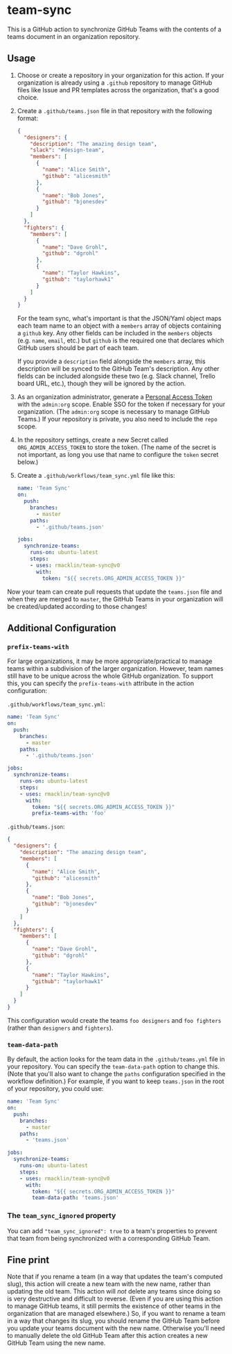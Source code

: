 # team-sync

This is a GitHub action to synchronize GitHub Teams with the contents of a teams
document in an organization repository.

## Usage

1. Choose or create a repository in your organization for this action. If your
organization is already using a `.github` repository to manage GitHub files
like Issue and PR templates across the organization, that's a good choice.

2. Create a `.github/teams.json` file in that repository with the following
   format:
   ```json
   {
     "designers": {
       "description": "The amazing design team",
       "slack": "#design-team",
       "members": [
         {
           "name": "Alice Smith",
           "github": "alicesmith"
         },
         {
           "name": "Bob Jones",
           "github": "bjonesdev"
         }
       ]
     },
     "fighters": {
       "members": [
         {
           "name": "Dave Grohl",
           "github": "dgrohl"
         },
         {
           "name": "Taylor Hawkins",
           "github": "taylorhawk1"
         }
       ]
     }
   }
   ```
   For the team sync, what's important is that the JSON/Yaml object maps each team
   name to an object with a `members` array of objects containing a `github`
   key. Any other fields can be included in the `members` objects (e.g. `name`,
   `email`, etc.) but `github` is the required one that declares which GitHub
   users should be part of each team.

   If you provide a `description` field alongside the `members` array, this
   description will be synced to the GitHub Team's description. Any other fields
   can be included alongside these two (e.g. Slack channel, Trello board URL,
   etc.), though they will be ignored by the action.

3. As an organization administrator, generate a [Personal Access Token] with the
   `admin:org` scope. Enable SSO for the token if necessary for your
   organization. (The `admin:org` scope is necessary to manage GitHub Teams.)
   If your repository is private, you also need to include the `repo` scope.

   [Personal Access Token]: https://github.com/settings/tokens

4. In the repository settings, create a new Secret called
   `ORG_ADMIN_ACCESS_TOKEN` to store the token. (The name of the secret is not
   important, as long you use that name to configure the `token` secret
   below.)

5. Create a `.github/workflows/team_sync.yml` file like this:
   ```yml
   name: 'Team Sync'
   on:
     push:
       branches:
         - master
       paths:
         - '.github/teams.json'

   jobs:
     synchronize-teams:
       runs-on: ubuntu-latest
       steps:
       - uses: rmacklin/team-sync@v0
         with:
           token: "${{ secrets.ORG_ADMIN_ACCESS_TOKEN }}"
   ```

Now your team can create pull requests that update the `teams.json` file
and when they are merged to `master`, the GitHub Teams in your organization
will be created/updated according to those changes!

## Additional Configuration

### `prefix-teams-with`

For large organizations, it may be more appropriate/practical to manage teams
within a subdivision of the larger organization. However, team names still have
to be unique across the whole GitHub organization. To support this, you can
specify the `prefix-teams-with` attribute in the action configuration:

`.github/workflows/team_sync.yml`:
```yml
name: 'Team Sync'
on:
  push:
    branches:
      - master
    paths:
      - '.github/teams.json'

jobs:
  synchronize-teams:
    runs-on: ubuntu-latest
    steps:
    - uses: rmacklin/team-sync@v0
      with:
        token: "${{ secrets.ORG_ADMIN_ACCESS_TOKEN }}"
        prefix-teams-with: 'foo'
```

`.github/teams.json`:
```json
{
  "designers": {
    "description": "The amazing design team",
    "members": [
      {
        "name": "Alice Smith",
        "github": "alicesmith"
      },
      {
        "name": "Bob Jones",
        "github": "bjonesdev"
      }
    ]
  },
  "fighters": {
    "members": [
      {
        "name": "Dave Grohl",
        "github": "dgrohl"
      },
      {
        "name": "Taylor Hawkins",
        "github": "taylorhawk1"
      }
    ]
  }
}
```
This configuration would create the teams `foo designers` and `foo fighters`
(rather than `designers` and `fighters`).

### `team-data-path`

By default, the action looks for the team data in the `.github/teams.yml` file
in your repository. You can specify the `team-data-path` option to change this.
(Note that you'll also want to change the `paths` configuration specified in the
workflow definition.) For example, if you want to keep `teams.json` in the root
of your repository, you could use:
```yml
name: 'Team Sync'
on:
  push:
    branches:
      - master
    paths:
      - 'teams.json'

jobs:
  synchronize-teams:
    runs-on: ubuntu-latest
    steps:
    - uses: rmacklin/team-sync@v0
      with:
        token: "${{ secrets.ORG_ADMIN_ACCESS_TOKEN }}"
        team-data-path: 'teams.json'
```

### The `team_sync_ignored` property

You can add `"team_sync_ignored": true` to a team's properties to prevent that
team from being synchronized with a corresponding GitHub Team.

## Fine print

Note that if you rename a team (in a way that updates the team's computed slug),
this action will create a new team with the new name, rather than updating the
old team. This action will *not* delete any teams since doing so is very
destructive and difficult to reverse. (Even if you are using this action to
manage GitHub teams, it still permits the existence of other teams in the
organization that are managed elsewhere.) So, if you want to rename a team in a
way that changes its slug, you should rename the GitHub Team before you update
your teams document with the new name. Otherwise you'll need to manually delete
the old GitHub Team after this action creates a new GitHub Team using the new
name.
